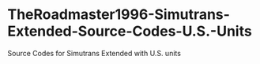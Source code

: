 # TheRoadmaster1996-Simutrans-Extended-Source-Codes-U.S.-Units
Source Codes for Simutrans Extended with U.S. units
